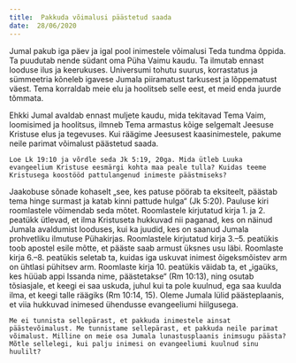 ```yaml
---
title:  Pakkuda võimalusi päästetud saada
date:  28/06/2020
---
```


Jumal pakub iga päev ja igal pool inimestele võimalusi Teda tundma õppida. Ta puudutab nende südant oma Püha Vaimu kaudu. Ta ilmutab ennast looduse ilus ja keerukuses. Universumi tohutu suurus, korrastatus ja sümmeetria kõneleb igavese Jumala piiramatust tarkusest ja lõppematust väest. Tema korraldab meie elu ja hoolitseb selle eest, et meid enda juurde tõmmata.

Ehkki Jumal avaldab ennast muljete kaudu, mida tekitavad Tema Vaim, loomisimed ja hoolitsus, ilmneb Tema armastus kõige selgemalt Jeesuse Kristuse elus ja tegevuses. Kui räägime Jeesusest kaasinimestele, pakume neile parimat võimalust päästetud saada.

`Loe Lk 19:10 ja võrdle seda Jk 5:19, 20ga. Mida ütleb Luuka evangeelium Kristuse eesmärgi kohta maa peale tulla? Kuidas teeme Kristusega koostööd pattulangenud inimeste päästmiseks?`

Jaakobuse sõnade kohaselt „see, kes patuse pöörab ta eksiteelt, päästab tema hinge surmast ja katab kinni pattude hulga“ (Jk 5:20). Pauluse kiri roomlastele võimendab seda mõtet. Roomlastele kirjutatud kirja 1. ja 2. peatükk ütlevad, et ilma Kristuseta hukkuvad nii paganad, kes on näinud Jumala avaldumist looduses, kui ka juudid, kes on saanud Jumala prohvetliku ilmutuse Pühakirjas. Roomlastele kirjutatud kirja 3.–5. peatükis toob apostel esile mõtte, et pääste saab armust üksnes usu läbi. Roomlaste kirja 6.–8. peatükis seletab ta, kuidas iga uskuvat inimest õigeksmõistev arm on ühtlasi pühitsev arm. Roomlaste kirja 10. peatükis väidab ta, et „igaüks, kes hüüab appi Issanda nime, päästetakse“ (Rm 10:13), ning osutab tõsiasjale, et keegi ei saa uskuda, juhul kui ta pole kuulnud, ega saa kuulda ilma, et keegi talle räägiks (Rm 10:14, 15). Oleme Jumala lülid päästeplaanis, et viia hukkuvad inimesed ühendusse evangeeliumi hiilgusega.

`Me ei tunnista sellepärast, et pakkuda inimestele ainsat päästevõimalust. Me tunnistame sellepärast, et pakkuda neile parimat võimalust. Milline on meie osa Jumala lunastusplaanis inimsugu päästa? Mõtle sellelegi, kui palju inimesi on evangeeliumi kuulnud sinu huulilt?`
